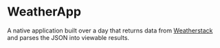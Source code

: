 # WeatherApp

A native application built over a day that returns data from [Weatherstack](https://weatherstack.com) and parses the JSON into viewable results. 
